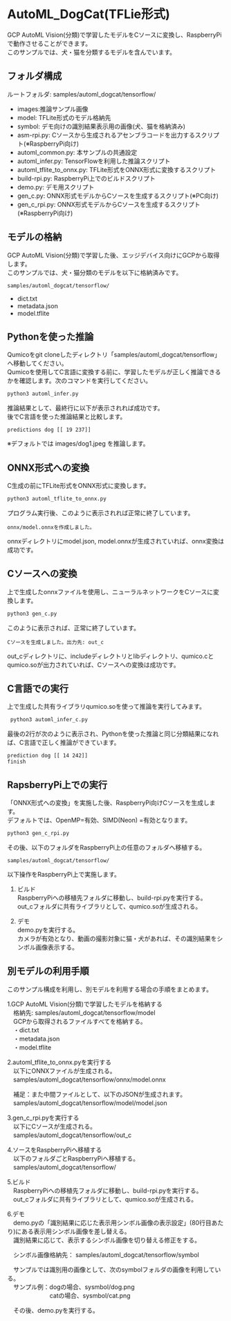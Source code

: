 # AutoML_DogCat(TFLie形式)
GCP AutoML Vision(分類)で学習したモデルをCソースに変換し、RaspberryPiで動作させることができます。  
このサンプルでは、犬・猫を分類するモデルを含んでいます。

## フォルダ構成
ルートフォルダ: samples/automl_dogcat/tensorflow/

- images:推論サンプル画像
- model: TFLite形式のモデル格納先
- symbol: デモ向けの識別結果表示用の画像(犬、猫を格納済み)
- asm-rpi.py: Cソースから生成されるアセンブラコードを出力するスクリプト(※RaspberryPi向け)
- automl_common.py: 本サンプルの共通設定
- automl_infer.py: TensorFlowを利用した推論スクリプト
- automl_tflite_to_onnx.py: TFLite形式をONNX形式に変換するスクリプト
- build-rpi.py: RaspberryPi上でのビルドスクリプト
- demo.py: デモ用スクリプト
- gen_c.py: ONNX形式モデルからCソースを生成するスクリプト(※PC向け)
- gen_c_rpi.py: ONNX形式モデルからCソースを生成するスクリプト(※RaspberryPi向け)


## モデルの格納
GCP AutoML Vision(分類)で学習した後、エッジデバイス向けにGCPから取得します。  
このサンプルでは、犬・猫分類のモデルを以下に格納済みです。  

`samples/automl_dogcat/tensorflow/`  

- dict.txt
- metadata.json
- model.tflite  

## Pythonを使った推論
Qumicoをgit cloneしたディレクトリ「samples/automl_dogcat/tensorflow」 へ移動してください。  
Qumicoを使用してC言語に変換する前に、学習したモデルが正しく推論できるかを確認します。次のコマンドを実行してください。  

```sh
python3 automl_infer.py
```

推論結果として、最終行に以下が表示されれば成功です。  
後でC言語を使った推論結果と比較します。  

```
predictions dog [[ 19 237]]
```
※デフォルトでは images/dog1.jpeg を推論します。


## ONNX形式への変換
C生成の前にTFLite形式をONNX形式に変換します。  


```sh
python3 automl_tflite_to_onnx.py 
```

プログラム実行後、このように表示されれば正常に終了しています。  

```
onnx/model.onnxを作成しました。
```

onnxディレクトリにmodel.json, model.onnxが生成されていれば、onnx変換は成功です。

## Cソースへの変換
上で生成したonnxファイルを使用し、ニューラルネットワークをCソースに変換します。

```sh
python3 gen_c.py 
```

このように表示されば、正常に終了しています。  

```
Cソースを生成しました。出力先: out_c
```

out_cディレクトリに、includeディレクトリとlibディレクトリ、qumico.cとqumico.soが出力されていれば、Cソースへの変換は成功です。

## C言語での実行
上で生成した共有ライブラリqumico.soを使って推論を実行してみます。  

```sh
 python3 automl_infer_c.py 
```

最後の2行が次のように表示され、Pythonを使った推論と同じ分類結果になれば、C言語で正しく推論ができています。  

```
prediction dog [[ 14 242]]
finish
```

## RapsberryPi上での実行
「ONNX形式への変換」を実施した後、RaspberryPi向けCソースを生成します。  
デフォルトでは、OpenMP=有効、SIMD(Neon) =有効となります。  

```sh
python3 gen_c_rpi.py 
```

その後、以下のフォルダをRaspberryPi上の任意のフォルダへ移植する。  

`samples/automl_dogcat/tensorflow/`

以下操作をRaspberryPi上で実施します。

1. ビルド  
RaspberryPiへの移植先フォルダに移動し、build-rpi.pyを実行する。  
out_cフォルダに共有ライブラリとして、qumico.soが生成される。  

2. デモ  
demo.pyを実行する。  
カメラが有効となり、動画の撮影対象に猫・犬があれば、その識別結果をシンボル画像表示する。  


## 別モデルの利用手順
このサンプル構成を利用し、別モデルを利用する場合の手順をまとめます。

1.GCP AutoML Vision(分類)で学習したモデルを格納する  
　格納先: samples/automl_dogcat/tensorflow/model  
　GCPから取得されるファイルすべてを格納する。  
　・dict.txt  
　・metadata.json  
　・model.tflite  

2.automl_tflite_to_onnx.pyを実行する  
　以下にONNXファイルが生成される。  
　samples/automl_dogcat/tensorflow/onnx/model.onnx  

　補足：また中間ファイルとして、以下のJSONが生成されます。  
　samples/automl_dogcat/tensorflow/model/model.json

3.gen_c_rpi.pyを実行する  
　以下にCソースが生成される。  
　samples/automl_dogcat/tensorflow/out_c  

4.ソースをRaspberryPiへ移植する  
　以下のフォルダごとRaspberryPiへ移植する。  
　samples/automl_dogcat/tensorflow/

5.ビルド  
　RaspberryPiへの移植先フォルダに移動し、build-rpi.pyを実行する。  
　out_cフォルダに共有ライブラリとして、qumico.soが生成される。  

6.デモ  
　demo.pyの「識別結果に応じた表示用シンボル画像の表示設定」(80行目あたり)にある表示用シンボル画像を差し替える。  
　識別結果に応じて、表示するシンボル画像を切り替える修正をする。  

　シンボル画像格納先： samples/automl_dogcat/tensorflow/symbol  

　サンプルでは識別用の画像として、次のsymbolフォルダの画像を利用している。  
　サンプル例：dogの場合、sysmbol/dog.png  
　　　　　　　catの場合、sysmbol/cat.png  

　その後、demo.pyを実行する。  
　